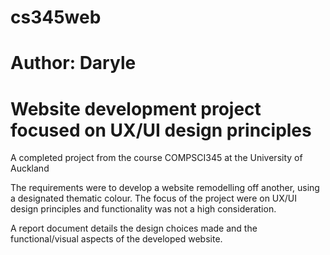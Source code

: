 # cs345web
# Author: Daryle
# Website development project focused on UX/UI design principles

A completed project from the course COMPSCI345 at the University of Auckland

The requirements were to develop a website remodelling off another, using a designated thematic colour.
The focus of the project were on UX/UI design principles and functionality was not a high consideration.

A report document details the design choices made and the functional/visual aspects of the developed website.

